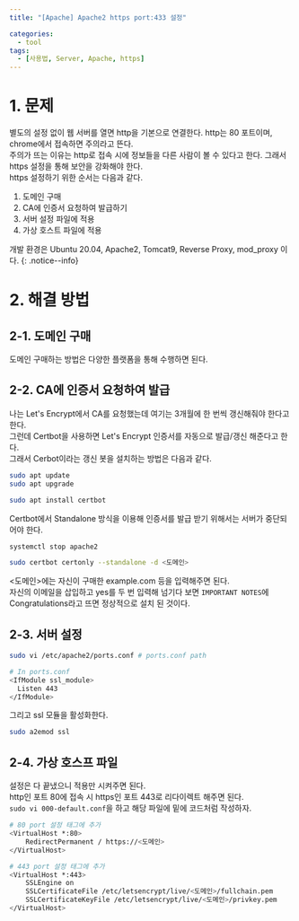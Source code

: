 ```yaml
---
title: "[Apache] Apache2 https port:433 설정"

categories:
  - tool
tags:
  - [사용법, Server, Apache, https]
---
```


# 1. 문제

별도의 설정 없이 웹 서버를 열면 http을 기본으로 연결한다. http는 80 포트이며, chrome에서 접속하면 주의라고 뜬다. <br>
주의가 뜨는 이유는 http로 접속 시에 정보들을 다른 사람이 볼 수 있다고 한다. 그래서 https 설정을 통해 보안을 강화해야 한다. <br>
https 설정하기 위한 순서는 다음과 같다. <br>

1. 도메인 구매
2. CA에 인증서 요청하여 발급하기
3. 서버 설정 파일에 적용
4. 가상 호스트 파일에 적용

개발 환경은 Ubuntu 20.04, Apache2, Tomcat9, Reverse Proxy, mod_proxy 이다.
{: .notice--info}

# 2. 해결 방법

## 2-1. 도메인 구매

도메인 구매하는 방법은 다양한 플랫폼을 통해 수행하면 된다. <br>

## 2-2. CA에 인증서 요청하여 발급

나는 Let's Encrypt에서 CA를 요청했는데 여기는 3개월에 한 번씩 갱신해줘야 한다고 한다. <br>
그런데 Certbot을 사용하면 Let's Encrypt 인증서를 자동으로 발급/갱신 해준다고 한다. <br>
그래서 Cerbot이라는 갱신 봇을 설치하는 방법은 다음과 같다. <br>

```bash
sudo apt update
sudo apt upgrade

sudo apt install certbot
```

Certbot에서 Standalone 방식을 이용해 인증서를 발급 받기 위해서는 서버가 중단되어야 한다.<br>

```bash
systemctl stop apache2

sudo certbot certonly --standalone -d <도메인>
```

<도메인>에는 자신이 구매한 example.com 등을 입력해주면 된다. <br>
자신의 이메일을 삽입하고 yes를 두 번 입력해 넘기다 보면 `IMPORTANT NOTES`에 Congratulations라고 뜨면 정상적으로 설치 된 것이다. <br>

## 2-3. 서버 설정

```bash
sudo vi /etc/apache2/ports.conf # ports.conf path

# In ports.conf
<IfModule ssl_module>
  Listen 443
</IfModule>
```

그리고 ssl 모듈을 활성화한다. <br>

```bash
sudo a2emod ssl
```

## 2-4. 가상 호스프 파일

설정은 다 끝냈으니 적용만 시켜주면 된다. <br>
http인 포트 80에 접속 시 https인 포트 443로 리다이렉트 해주면 된다. <br>
`sudo vi 000-default.conf`을 하고 해당 파일에 밑에 코드처럼 작성하자. <br>

```bash
# 80 port 설정 태그에 추가
<VirtualHost *:80>
	RedirectPermanent / https://<도메인>
</VirtualHost>

# 443 port 설정 태그에 추가
<VirtualHost *:443>
	SSLEngine on
	SSLCertificateFile /etc/letsencrypt/live/<도메인>/fullchain.pem
	SSLCertificateKeyFile /etc/letsencrypt/live/<도메인>/privkey.pem
</VirtualHost>
```